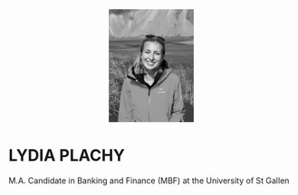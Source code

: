 <center>
  
<img src="Photo_Informal43.jpeg" alt="Informal Photo" style="height: 200px; width:150px;"/>
  
</center>

# LYDIA PLACHY

M.A. Candidate in Banking and Finance (MBF) at the University of St Gallen


